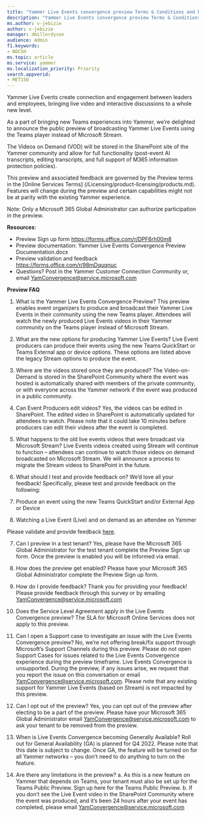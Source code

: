 ```yaml
---
title: "Yammer Live Events convergence preview Terms & Conditions and FAQ"
description: "Yammer Live Events convergence preview Terms & Conditions and FAQ"
ms.author: v-jebizie
author: v-jebizie
manager: dmillerdyson
audience: Admin
f1.keywords:
- NOCSH
ms.topic: article
ms.service: yammer
ms.localization_priority: Priority
search.appverid:
- MET150
---
```


Yammer Live Events create connection and engagement between leaders and employees, bringing live video and interactive discussions to a whole new level.

As a part of bringing new Teams experiences into Yammer, we’re delighted to announce the public preview of broadcasting Yammer Live Events using the Teams player instead of Microsoft Stream. 

The Videos on Demand (VOD) will be stored in the SharePoint site of the Yammer community and allow for full functionality (post-event AI transcripts, editing transcripts, and full support of M365 information protection policies).

This preview and associated feedback are governed by the Preview terms in the [Online Services Terms] (/Licensing/product-licensing/products.md). Features will change during the preview and certain capabilities might not be at parity with the existing Yammer experience. 

Note: Only a Microsoft 365 Global Administrator can authorize participation in the preview. 

**Resources**: 
* Preview Sign up form https://forms.office.com/r/DPF6rh00m8 
* Preview documentation: Yammer Live Events Convergence Preview Documentation.docx  
* Preview validation and feedback https://forms.office.com/r/98mDquqnuc 
* Questions?  Post in the Yammer Customer Connection Community or, email YamConvergence@service.microsoft.com 

**Preview FAQ**
1.	What is the Yammer Live Events Convergence Preview?
This preview enables event organizers to produce and broadcast their Yammer Live Events in their community using the new Teams player. Attendees will watch the newly produced Live Events videos in their Yammer community on the Teams player instead of Microsoft Stream.

2.	What are the new options for producing Yammer Live Events?
Live Event producers can produce their events using the new Teams QuickStart or Teams External app or device options. These options are listed above the legacy Stream options to produce the event. 
 
3.	Where are the videos stored once they are produced?
The Video-on-Demand is stored in the SharePoint Community where the event was hosted is automatically shared with members of the private community, or with everyone across the Yammer network if the event was produced in a public community. 

4.	Can Event Producers edit videos?
Yes, the videos can be edited in SharePoint. The edited video in SharePoint is automatically updated for attendees to watch. Please note that it could take 10 minutes before producers can edit their videos after the event is completed.  

5.	What happens to the old live events videos that were broadcast via Microsoft Stream?
Live Events videos created using Stream will continue to function – attendees can continue to watch those videos on demand broadcasted on Microsoft Stream. We will announce a process to migrate the Stream videos to SharePoint in the future.

6.	What should I test and provide feedback on? 
We’d love all your feedback! Specifically, please test and provide feedback on the following:
1.	Produce an event using the new Teams QuickStart and/or External App or Device
2.	Watching a Live Event (Live) and on demand as an attendee on Yammer

Please validate and provide feedback [here](https://forms.office.com/r/98mDquqnuc).

7.	Can I preview in a test tenant? 
Yes, please have the Microsoft 365 Global Administrator for the test tenant complete the Preview Sign up form. Once the preview is enabled you will be informed via email.

8.	How does the preview get enabled? 
Please have your Microsoft 365 Global Administrator complete the Preview Sign up form. 

9.	How do I provide feedback? 
Thank you for providing your feedback! Please provide feedback through this survey or by emailing YamConvergence@service.microsoft.com 

10.	Does the Service Level Agreement apply in the Live Events Convergence preview? 
The SLA for Microsoft Online Services does not apply to this preview.
 
11.	Can I open a Support case to investigate an issue with the Live Events Convergence preview? 
No, we’re not offering break/fix support through Microsoft’s Support Channels during this preview. Please do not open Support Cases for issues related to the Live Events Convergence experience during the preview timeframe. Live Events Convergence is unsupported. During the preview, if any issues arise, we request that you report the issue on this conversation or email YamConvergence@service.microsoft.com. Please note that any existing support for Yammer Live Events (based on Stream) is not impacted by this preview. 

12.	Can I opt out of the preview? 
Yes, you can opt out of the preview after electing to be a part of the preview. Please have your Microsoft 365 Global Administrator email YamConvergence@service.microsoft.com to ask your tenant to be removed from the preview.

13.	When is Live Events Convergence becoming Generally Available? 
Roll out for General Availability (GA) is planned for Q4 2022. Please note that this date is subject to change. Once GA, the feature will be turned on for all Yammer networks – you don’t need to do anything to turn on the feature. 

14.	Are there any limitations in the preview?
a.	As this is a new feature on Yammer that depends on Teams, your tenant must also be set up for the Teams Public Preview. Sign up here for the Teams Public Preview. 
b.	If you don’t see the Live Event video in the SharePoint Community where the event was produced, and it’s been 24 hours after your event has completed, please email YamConvergence@service.microsoft.com 


